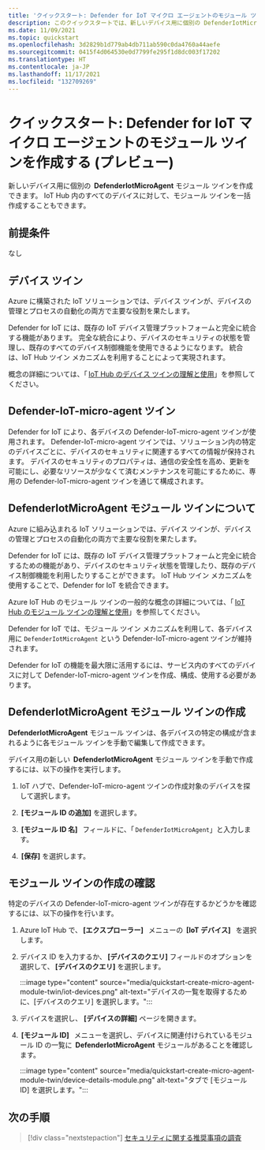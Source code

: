 ```yaml
---
title: 'クイックスタート: Defender for IoT マイクロ エージェントのモジュール ツインを作成する (プレビュー)'
description: このクイックスタートでは、新しいデバイス用に個別の DefenderIotMicroAgent モジュール ツインを作成する方法について説明します。
ms.date: 11/09/2021
ms.topic: quickstart
ms.openlocfilehash: 3d2829b1d779ab4db711ab590c0da4760a44aefe
ms.sourcegitcommit: 0415f4d064530e0d7799fe295f1d8dc003f17202
ms.translationtype: HT
ms.contentlocale: ja-JP
ms.lasthandoff: 11/17/2021
ms.locfileid: "132709269"
---
```

# <a name="quickstart-create-a-defender-for-iot-micro-agent-module-twin-preview"></a>クイックスタート: Defender for IoT マイクロ エージェントのモジュール ツインを作成する (プレビュー)

新しいデバイス用に個別の  **DefenderIotMicroAgent** モジュール ツインを作成できます。 IoT Hub 内のすべてのデバイスに対して、モジュール ツインを一括作成することもできます。 

## <a name="prerequisites"></a>前提条件

なし

## <a name="device-twins"></a>デバイス ツイン 

Azure に構築された IoT ソリューションでは、デバイス ツインが、デバイスの管理とプロセスの自動化の両方で主要な役割を果たします。 

Defender for IoT には、既存の IoT デバイス管理プラットフォームと完全に統合する機能があります。 完全な統合により、デバイスのセキュリティの状態を管理し、既存のすべてのデバイス制御機能を使用できるようになります。 統合は、IoT Hub ツイン メカニズムを利用することによって実現されます。 

概念の詳細については、「 [IoT Hub のデバイス ツインの理解と使用](../../iot-hub/iot-hub-devguide-device-twins.md)」を参照してください。 

## <a name="defender-iot-micro-agent-twins"></a>Defender-IoT-micro-agent ツイン 

Defender for IoT により、各デバイスの Defender-IoT-micro-agent ツインが使用されます。 Defender-IoT-micro-agent ツインでは、ソリューション内の特定のデバイスごとに、デバイスのセキュリティに関連するすべての情報が保持されます。 デバイスのセキュリティのプロパティは、通信の安全性を高め、更新を可能にし、必要なリソースが少なくて済むメンテナンスを可能にするために、専用の Defender-IoT-micro-agent ツインを通じて構成されます。 

## <a name="understanding-defenderiotmicroagent-module-twins"></a>DefenderIotMicroAgent モジュール ツインについて 

Azure に組み込まれる IoT ソリューションでは、デバイス ツインが、デバイスの管理とプロセスの自動化の両方で主要な役割を果たします。

Defender for IoT には、既存の IoT デバイス管理プラットフォームと完全に統合するための機能があり、デバイスのセキュリティ状態を管理したり、既存のデバイス制御機能を利用したりすることができます。 IoT Hub ツイン メカニズムを使用することで、Defender for IoT を統合できます。  

Azure IoT Hub のモジュール ツインの一般的な概念の詳細については、「 [IoT Hub のモジュール ツインの理解と使用](../../iot-hub/iot-hub-devguide-module-twins.md)」を参照してください。

Defender for IoT では、モジュール ツイン メカニズムを利用して、各デバイス用に `DefenderIotMicroAgent` という Defender-IoT-micro-agent ツインが維持されます。 

Defender for IoT の機能を最大限に活用するには、サービス内のすべてのデバイスに対して Defender-IoT-micro-agent ツインを作成、構成、使用する必要があります。 

## <a name="create-defenderiotmicroagent-module-twin"></a>DefenderIotMicroAgent モジュール ツインの作成 

**DefenderIotMicroAgent** モジュール ツインは、各デバイスの特定の構成が含まれるように各モジュール ツインを手動で編集して作成できます。 

デバイス用の新しい  **DefenderIotMicroAgent** モジュール ツインを手動で作成するには、以下の操作を実行します。 

1. IoT ハブで、Defender-IoT-micro-agent ツインの作成対象のデバイスを探して選択します。 

1.  **[モジュール ID の追加]** を選択します。 

1.  **[モジュール ID 名]**   フィールドに、「 `DefenderIotMicroAgent`」と入力します。 

1.  **[保存]** を選択します。 

## <a name="verify-the-creation-of-a-module-twin"></a>モジュール ツインの作成の確認 

特定のデバイスの Defender-IoT-micro-agent ツインが存在するかどうかを確認するには、以下の操作を行います。 

1. Azure IoT Hub で、 **[エクスプローラー]**   メニューの  **[IoT デバイス]**   を選択します。 

1. デバイス ID を入力するか、 **[デバイスのクエリ]** フィールドのオプションを選択して、 **[デバイスのクエリ]** を選択します。  

    :::image type="content" source="media/quickstart-create-micro-agent-module-twin/iot-devices.png" alt-text="デバイスの一覧を取得するために、[デバイスのクエリ] を選択します。":::

1. デバイスを選択し、 **[デバイスの詳細]** ページを開きます。 

1.  **[モジュール ID]**   メニューを選択し、デバイスに関連付けられているモジュール ID の一覧に  **DefenderIotMicroAgent** モジュールがあることを確認します。  

    :::image type="content" source="media/quickstart-create-micro-agent-module-twin/device-details-module.png" alt-text="タブで [モジュール ID] を選択します。":::

## <a name="next-steps"></a>次の手順 

> [!div class="nextstepaction"]
> [セキュリティに関する推奨事項の調査](quickstart-investigate-security-recommendations.md)
